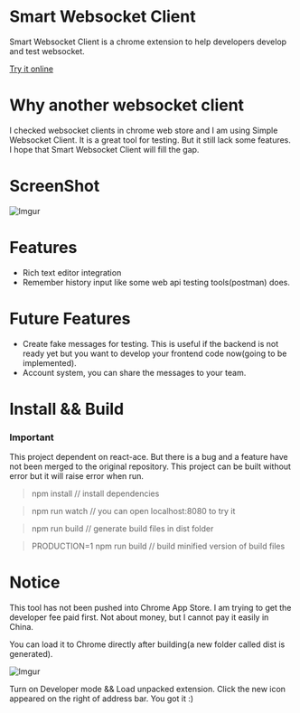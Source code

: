 # Smart Websocket Client
Smart Websocket Client is a chrome extension to help developers develop and test websocket.

[Try it online](http://crysislinux.github.io/smart_websocket_client/)

# Why another websocket client
I checked websocket clients in chrome web store and I am using Simple Websocket Client. It is a great tool for testing. But it still lack some features. I hope that Smart Websocket Client will fill the gap.

# ScreenShot
![Imgur](http://i.imgur.com/VUcGU7e.jpg)

# Features
* Rich text editor integration
* Remember history input like some web api testing tools(postman) does.

# Future Features
* Create fake messages for testing. This is useful if the backend is not ready yet but you want to develop your frontend code now(going to be implemented).
* Account system, you can share the messages to your team. 

# Install && Build

### Important
This project dependent on react-ace. But there is a bug and a feature have not been merged to the original repository. This project can be built without error but it will raise error when run. 

> npm install // install dependencies

> npm run watch // you can open localhost:8080 to try it

> npm run build // generate build files in dist folder

> PRODUCTION=1 npm run build // build minified version of build files

# Notice

This tool has not been pushed into Chrome App Store. I am trying to get the developer fee paid first. Not about money, but I cannot pay it easily in China.

You can load it to Chrome directly after building(a new folder called dist is generated).
 
![Imgur](http://i.imgur.com/AJ98GJj.jpg)

Turn on Developer mode && Load unpacked extension. Click the new icon appeared on the right of address bar. You got it :)
